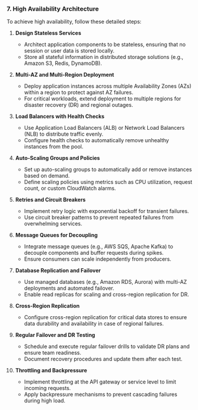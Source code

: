 ### 7. High Availability Architecture

To achieve high availability, follow these detailed steps:

1. **Design Stateless Services**
    - Architect application components to be stateless, ensuring that no session or user data is stored locally.
    - Store all stateful information in distributed storage solutions (e.g., Amazon S3, Redis, DynamoDB).

2. **Multi-AZ and Multi-Region Deployment**
    - Deploy application instances across multiple Availability Zones (AZs) within a region to protect against AZ failures.
    - For critical workloads, extend deployment to multiple regions for disaster recovery (DR) and regional outages.

3. **Load Balancers with Health Checks**
    - Use Application Load Balancers (ALB) or Network Load Balancers (NLB) to distribute traffic evenly.
    - Configure health checks to automatically remove unhealthy instances from the pool.

4. **Auto-Scaling Groups and Policies**
    - Set up auto-scaling groups to automatically add or remove instances based on demand.
    - Define scaling policies using metrics such as CPU utilization, request count, or custom CloudWatch alarms.

5. **Retries and Circuit Breakers**
    - Implement retry logic with exponential backoff for transient failures.
    - Use circuit breaker patterns to prevent repeated failures from overwhelming services.

6. **Message Queues for Decoupling**
    - Integrate message queues (e.g., AWS SQS, Apache Kafka) to decouple components and buffer requests during spikes.
    - Ensure consumers can scale independently from producers.

7. **Database Replication and Failover**
    - Use managed databases (e.g., Amazon RDS, Aurora) with multi-AZ deployments and automated failover.
    - Enable read replicas for scaling and cross-region replication for DR.

8. **Cross-Region Replication**
    - Configure cross-region replication for critical data stores to ensure data durability and availability in case of regional failures.

9. **Regular Failover and DR Testing**
    - Schedule and execute regular failover drills to validate DR plans and ensure team readiness.
    - Document recovery procedures and update them after each test.

10. **Throttling and Backpressure**
     - Implement throttling at the API gateway or service level to limit incoming requests.
     - Apply backpressure mechanisms to prevent cascading failures during high load.
